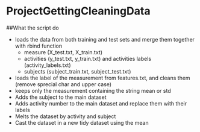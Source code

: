ProjectGettingCleaningData
==========================
##What the script do
* loads the data from both training and test sets and merge them together with rbind function
    * measure (X_test.txt, X_train.txt)
    * activities (y_test.txt, y_train.txt) and activities labels (activity_labels.txt)
    * subjects (subject_train.txt, subject_test.txt)
* loads the label of the measurement from features.txt, and cleans them (remove sprecial char and upper case)
* keeps only the measurement containing the string mean or std
* Adds the subject to the main dataset
* Adds activity number to the main dataset and replace them with their labels
* Melts the dataset by activity and subject
* Cast the dataset in a new tidy dataset using the mean